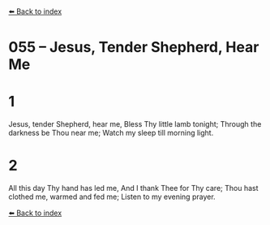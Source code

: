 [⬅️ Back to index](../README.md)

# 055 – Jesus, Tender Shepherd, Hear Me


# 1
Jesus, tender Shepherd, hear me,
Bless Thy little lamb tonight;
Through the darkness be Thou near me;
Watch my sleep till morning light.

# 2
All this day Thy hand has led me,
And I thank Thee for Thy care;
Thou hast clothed me, warmed and fed me;
Listen to my evening prayer.

[⬅️ Back to index](../README.md)
